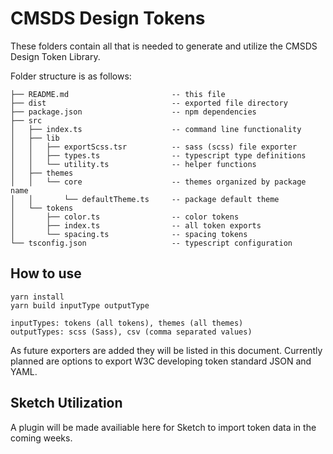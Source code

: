 # CMSDS Design Tokens

These folders contain all that is needed to generate and utilize the CMSDS Design Token Library.

Folder structure is as follows:

    ├── README.md                       -- this file
    ├── dist                            -- exported file directory
    ├── package.json                    -- npm dependencies
    ├── src
    │   ├── index.ts                    -- command line functionality
    │   ├── lib
    │   │   ├── exportScss.tsr          -- sass (scss) file exporter
    │   │   ├── types.ts                -- typescript type definitions
    │   │   └── utility.ts              -- helper functions
    │   ├── themes
    │   │   └── core                    -- themes organized by package name
    │   │       └── defaultTheme.ts     -- package default theme
    │   └── tokens
    │       ├── color.ts                -- color tokens
    │       ├── index.ts                -- all token exports
    │       └── spacing.ts              -- spacing tokens
    └── tsconfig.json                   -- typescript configuration

## How to use

    yarn install
    yarn build inputType outputType

    inputTypes: tokens (all tokens), themes (all themes)
    outputTypes: scss (Sass), csv (comma separated values)

As future exporters are added they will be listed in this document. Currently planned are options
to export W3C developing token standard JSON and YAML.

## Sketch Utilization

A plugin will be made availiable here for Sketch to import token data in the coming weeks.
